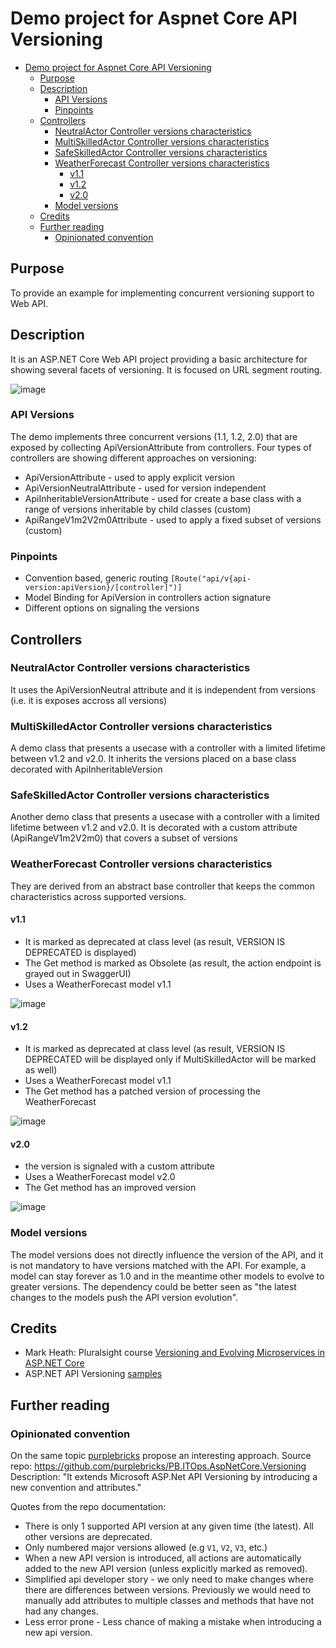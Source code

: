 # Demo project for Aspnet Core API Versioning

- [Demo project for Aspnet Core API Versioning](#demo-project-for-aspnet-core-api-versioning)
  - [Purpose](#purpose)
  - [Description](#description)
    - [API Versions](#api-versions)
    - [Pinpoints](#pinpoints)
  - [Controllers](#controllers)
    - [NeutralActor Controller versions characteristics](#neutralactor-controller-versions-characteristics)
    - [MultiSkilledActor Controller versions characteristics](#multiskilledactor-controller-versions-characteristics)
    - [SafeSkilledActor Controller versions characteristics](#safeskilledactor-controller-versions-characteristics)
    - [WeatherForecast Controller versions characteristics](#weatherforecast-controller-versions-characteristics)
      - [v1.1](#v11)
      - [v1.2](#v12)
      - [v2.0](#v20)
    - [Model versions](#model-versions)
  - [Credits](#credits)
  - [Further reading](#further-reading)
    - [Opinionated convention](#opinionated-convention)

## Purpose

To provide an example for implementing concurrent versioning support to Web API.

## Description

It is an ASP.NET Core Web API project providing a basic architecture for showing several facets of versioning. It is focused on URL segment routing.

![image](https://user-images.githubusercontent.com/86602521/138067822-f8029716-4216-4821-bb04-6ba435cfd5fa.png)

### API Versions

The demo implements three concurrent versions (1.1, 1.2, 2.0) that are exposed by collecting ApiVersionAttribute from controllers.
Four types of controllers are showing different approaches on versioning:

- ApiVersionAttribute - used to apply explicit version
- ApiVersionNeutralAttribute - used for version independent
- ApiInheritableVersionAttribute - used for create a base class with a range of versions inheritable by child classes (custom)
- ApiRangeV1m2V2m0Attribute - used to apply a fixed subset of versions (custom)

### Pinpoints

- Convention based, generic routing ```[Route("api/v{api-version:apiVersion}/[controller]")]```
- Model Binding for ApiVersion in controllers action signature
- Different options on signaling the versions

## Controllers

### NeutralActor Controller versions characteristics

It uses the ApiVersionNeutral attribute and it is independent from versions (i.e. it is exposes accross all versions)

### MultiSkilledActor Controller versions characteristics

A demo class that presents a usecase with a controller with a limited lifetime between v1.2 and v2.0.
It inherits the versions placed on a base class decorated with ApiInheritableVersion


### SafeSkilledActor Controller versions characteristics

Another demo class that presents a usecase with a controller with a limited lifetime between v1.2 and v2.0.
It is decorated with a custom attribute (ApiRangeV1m2V2m0) that covers a subset of versions


### WeatherForecast Controller versions characteristics

They are derived from an abstract base controller that keeps the common characteristics across supported versions.

#### v1.1 

- It is marked as deprecated at class level (as result, VERSION IS DEPRECATED is displayed)
- The Get method is marked as Obsolete (as result, the action endpoint is grayed out in SwaggerUI)
- Uses a WeatherForecast model v1.1

![image](https://user-images.githubusercontent.com/86602521/137956161-45671ad1-d558-40e5-90c7-5005038e3bc2.png)

#### v1.2 

- It is marked as deprecated at class level (as result, VERSION IS DEPRECATED will be displayed only if MultiSkilledActor will be marked as well)
- Uses a WeatherForecast model v1.1
- The Get method has a patched version of processing the WeatherForecast

![image](https://user-images.githubusercontent.com/86602521/137957109-37f48b16-4de1-43b1-a0f0-a3d3ea1a56eb.png)

#### v2.0

- the version is signaled with a custom attribute
- Uses a WeatherForecast model v2.0
- The Get method has an improved version

![image](https://user-images.githubusercontent.com/86602521/137956341-9e3cc1df-4c38-45e2-b0a3-8e6bafb8c892.png)

### Model versions

The model versions does not directly influence the version of the API, and it is not mandatory to have versions matched with the API. For example, a model can stay forever as 1.0 and in the meantime other models to evolve to greater versions. The dependency could be better seen as "the latest changes to the models push the API version evolution".

## Credits

- Mark Heath: Pluralsight course  [
Versioning and Evolving Microservices in ASP.NET Core](https://app.pluralsight.com/library/courses/versioning-evolving-microservices-asp-dot-net-core/exercise-files)
- ASP.NET API Versioning [samples](https://github.com/dotnet/aspnet-api-versioning/tree/master/samples)

## Further reading

### Opinionated convention

On the same topic [purplebricks](https://github.com/purplebricks/PB.ITOps.AspNetCore.Versioning) propose an interesting approach.
Source repo: https://github.com/purplebricks/PB.ITOps.AspNetCore.Versioning  
Description: "It extends Microsoft ASP.Net API Versioning by introducing a new convention and attributes."  

Quotes from the repo documentation:

  - There is only 1 supported API version at any given time (the latest). All other versions are deprecated.
  - Only numbered major versions allowed (e.g `V1`, `V2`, `V3`, etc.)
  - When a new API version is introduced, all actions are automatically added to the new API version (unless explicitly marked as removed).
  - Simplified api developer story - we only need to make changes where there are differences between versions. Previously we would need to manually add attributes to multiple classes and methods that have not had any changes.
  - Less error prone - Less chance of making a mistake when introducing a new api version.
